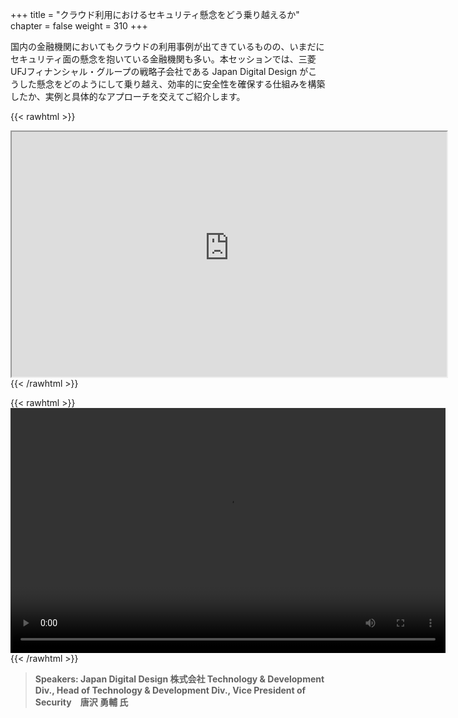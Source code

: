 +++
title = "クラウド利用におけるセキュリティ懸念をどう乗り越えるか"
chapter = false
weight = 310
+++

国内の金融機関においてもクラウドの利用事例が出てきているものの、いまだにセキュリティ面の懸念を抱いている金融機関も多い。本セッションでは、三菱UFJフィナンシャル・グループの戦略子会社である Japan Digital Design がこうした懸念をどのようにして乗り越え、効率的に安全性を確保する仕組みを構築したか、実例と具体的なアプローチを交えてご紹介します。

{{< rawhtml >}}
<iframe src="https://awssecurityroadshowjapan2021.s3.ap-northeast-1.amazonaws.com/OnDemandTracks/fin_track_5.pdf" width="696" height="392"></iframe>
{{< /rawhtml >}}

{{< rawhtml >}}
<video width="696" height="392" controls>
  <source src="https://awssecurityroadshowjapan2021.s3.ap-northeast-1.amazonaws.com/OnDemandTracks/fin_track_5.mp4" type="video/mp4">
  Your browser doesn't support video.
</video>
{{< /rawhtml >}}

>  **Speakers: Japan Digital Design 株式会社 Technology & Development Div., Head of Technology & Development Div., Vice President of Security　唐沢 勇輔 氏** 

